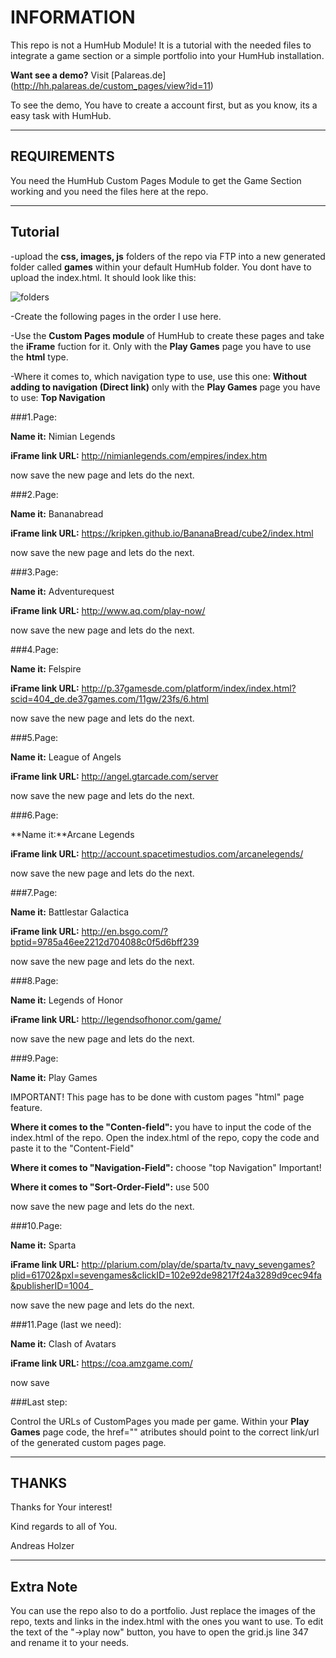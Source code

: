 # INFORMATION

This repo is not a HumHub Module! It is a tutorial with the needed files to integrate a game section or a simple portfolio into your HumHub installation.

**Want see a demo?** 
Visit [Palareas.de]  (http://hh.palareas.de/custom_pages/view?id=11)

To see the demo, You have to create a account first, but as you know, its a easy task with HumHub.

***


## REQUIREMENTS

You need the HumHub Custom Pages Module to get the Game Section working and you need the files here at the repo.

***


## Tutorial

-upload the **css, images, js** folders of the repo via FTP into a new generated folder called **games** within your default HumHub folder. You dont have to upload the index.html. It should look like this:

![folders](https://github.com/WebCrew/HumHub-GameSection/blob/master/hh-games.jpg?raw=true "folder structure")

-Create the following pages in the order I use here. 

-Use the **Custom Pages module** of HumHub to create these pages and take the **iFrame** fuction for it. Only with the **Play Games** page you have to use the **html** type.

-Where it comes to, which navigation type to use, use this one: **Without adding to navigation (Direct link)**
only with the **Play Games** page you have to use: **Top Navigation**


###1.Page:

**Name it:** Nimian Legends

**iFrame link URL:** http://nimianlegends.com/empires/index.htm

now save the new page and lets do the next.


###2.Page:

**Name it:** Bananabread

**iFrame link URL:** https://kripken.github.io/BananaBread/cube2/index.html

now save the new page and lets do the next.


###3.Page:

**Name it:** Adventurequest

**iFrame link URL:** http://www.aq.com/play-now/

now save the new page and lets do the next.


###4.Page:

**Name it:** Felspire

**iFrame link URL:** http://p.37gamesde.com/platform/index/index.html?scid=404_de.de37games.com/11gw/23fs/6.html

now save the new page and lets do the next.


###5.Page:

**Name it:** League of Angels

**iFrame link URL:** http://angel.gtarcade.com/server

now save the new page and lets do the next.


###6.Page:

**Name it:**Arcane Legends

**iFrame link URL:** http://account.spacetimestudios.com/arcanelegends/

now save the new page and lets do the next.


###7.Page:

**Name it:** Battlestar Galactica

**iFrame link URL:** http://en.bsgo.com/?bptid=9785a46ee2212d704088c0f5d6bff239

now save the new page and lets do the next.


###8.Page:

**Name it:** Legends of Honor

**iFrame link URL:** http://legendsofhonor.com/game/

now save the new page and lets do the next.


###9.Page:

**Name it:** Play Games

IMPORTANT! This page has to be done with custom pages "html" page feature.

**Where it comes to the "Conten-field":** you have to input the code of the index.html of the repo. Open the index.html of the repo, copy the code and paste it to the "Content-Field"

**Where it comes to "Navigation-Field":** choose "top Navigation" Important!

**Where it comes to "Sort-Order-Field":** use 500

now save the new page and lets do the next.


###10.Page:

**Name it:** Sparta

**iFrame link URL:** http://plarium.com/play/de/sparta/tv_navy_sevengames?plid=61702&pxl=sevengames&clickID=102e92de98217f24a3289d9cec94fa&publisherID=1004_

now save the new page and lets do the next.


###11.Page (last we need):

**Name it:** Clash of Avatars

**iFrame link URL:** https://coa.amzgame.com/

now save

###Last step:

Control the URLs of CustomPages you made per game. Within your **Play Games** page code, the href="" atributes should point to the correct link/url of the generated custom pages page.  


***
## THANKS

Thanks for Your interest!

Kind regards to all of You.

Andreas Holzer


***
## Extra Note

You can use the repo also to do a portfolio. Just replace the images of the repo, texts and links in the index.html with the ones you want to use.
To edit the text of the "->play now" button, you have to open the grid.js line 347 and rename it to your needs.
